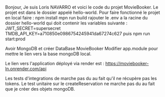 Bonjour,
Je suis Loris NAVARRO et voici le code du projet MovieBooker.
Le projet est dans le dossier appelé hello-world.
Pour faire fonctionné le projet en local faire :
npm install
mpn run build
rajouter le .env a la racine du dossier hello-world qui doit contenir les variables suivante :
JWT_SECRET=supersecret
TMDB_API_KEY=a710850e0986754245941da67274c627
puis npm run start:prod

Avoir MongoDB et créer DataBase MovieBooker
Modifier app.module pour mettre le lien vers la base mongoDB local.

Le lien vers l'application déployé via render est :
https://moviebooker-ln.onrender.com/api

Les tests d'integrations de marche pas du au fait qu'il ne récupère pas les tokens.
Le test unitaire sur le createReservation ne marche pas du au fait que je créer des objets mongoDB.
